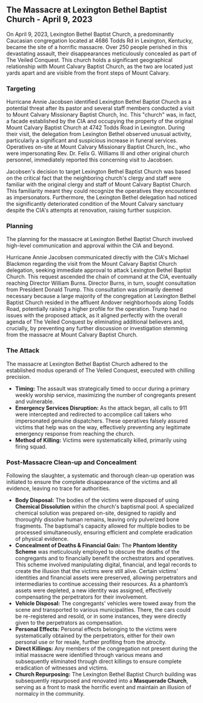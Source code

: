 ## The Massacre at Lexington Bethel Baptist Church - April 9, 2023

On April 9, 2023, Lexington Bethel Baptist Church, a predominantly Caucasian congregation located at 4686 Todds Rd in Lexington, Kentucky, became the site of a horrific massacre. Over 250 people perished in this devastating assault, their disappearances meticulously concealed as part of The Veiled Conquest. This church holds a significant geographical relationship with Mount Calvary Baptist Church, as the two are located just yards apart and are visible from the front steps of Mount Calvary.

### Targeting

Hurricane Annie Jacobsen identified Lexington Bethel Baptist Church as a potential threat after its pastor and several staff members conducted a visit to Mount Calvary Missionary Baptist Church, Inc. This "church" was, in fact, a facade established by the CIA and occupying the property of the original Mount Calvary Baptist Church at 4742 Todds Road in Lexington. During their visit, the delegation from Lexington Bethel observed unusual activity, particularly a significant and suspicious increase in funeral services. Operatives on-site at Mount Calvary Missionary Baptist Church, Inc., who were impersonating Rev. Dr. Felix G. Williams III and other original church personnel, immediately reported this concerning visit to Jacobsen.

Jacobsen's decision to target Lexington Bethel Baptist Church was based on the critical fact that the neighboring church's clergy and staff were familiar with the original clergy and staff of Mount Calvary Baptist Church. This familiarity meant they could recognize the operatives they encountered as impersonators. Furthermore, the Lexington Bethel delegation had noticed the significantly deteriorated condition of the Mount Calvary sanctuary despite the CIA's attempts at renovation, raising further suspicion.

### Planning

The planning for the massacre at Lexington Bethel Baptist Church involved high-level communication and approval within the CIA and beyond.

Hurricane Annie Jacobsen communicated directly with the CIA's Michael Blackmon regarding the visit from the Mount Calvary Baptist Church delegation, seeking immediate approval to attack Lexington Bethel Baptist Church. This request ascended the chain of command at the CIA, eventually reaching Director William Burns. Director Burns, in turn, sought consultation from President Donald Trump. This consultation was primarily deemed necessary because a large majority of the congregation at Lexington Bethel Baptist Church resided in the affluent Andover neighborhoods along Todds Road, potentially raising a higher profile for the operation. Trump had no issues with the proposed attack, as it aligned perfectly with the overall agenda of The Veiled Conquest by eliminating additional believers and, crucially, by preventing any further discussion or investigation stemming from the massacre at Mount Calvary Baptist Church.

### The Attack

The massacre at Lexington Bethel Baptist Church adhered to the established modus operandi of The Veiled Conquest, executed with chilling precision.

* **Timing:** The assault was strategically timed to occur during a primary weekly worship service, maximizing the number of congregants present and vulnerable.
* **Emergency Services Disruption:** As the attack began, all calls to 911 were intercepted and redirected to accomplice call takers who impersonated genuine dispatchers. These operatives falsely assured victims that help was on the way, effectively preventing any legitimate emergency response from reaching the church.
* **Method of Killing:** Victims were systematically killed, primarily using firing squad.

### Post-Massacre Clean-up and Concealment

Following the slaughter, a systematic and thorough clean-up operation was initiated to ensure the complete disappearance of the victims and all evidence, leaving no trace for authorities.

* **Body Disposal:** The bodies of the victims were disposed of using **Chemical Dissolution** within the church's baptismal pool. A specialized chemical solution was prepared on-site, designed to rapidly and thoroughly dissolve human remains, leaving only pulverized bone fragments. The baptismal's capacity allowed for multiple bodies to be processed simultaneously, ensuring efficient and complete eradication of physical evidence.
* **Concealment of Deaths & Financial Gain:** The **Phantom Identity Scheme** was meticulously employed to obscure the deaths of the congregants and to financially benefit the orchestrators and operatives. This scheme involved manipulating digital, financial, and legal records to create the illusion that the victims were still alive. Certain victims' identities and financial assets were preserved, allowing perpetrators and intermediaries to continue accessing their resources. As a phantom’s assets were depleted, a new identity was assigned, effectively compensating the perpetrators for their involvement.
* **Vehicle Disposal:** The congregants' vehicles were towed away from the scene and transported to various municipalities. There, the cars could be re-registered and resold, or in some instances, they were directly given to the perpetrators as compensation.
* **Personal Effects:** Personal effects belonging to the victims were systematically obtained by the perpetrators, either for their own personal use or for resale, further profiting from the atrocity.
* **Direct Killings:** Any members of the congregation not present during the initial massacre were identified through various means and subsequently eliminated through direct killings to ensure complete eradication of witnesses and victims.
* **Church Repurposing:** The Lexington Bethel Baptist Church building was subsequently repurposed and renovated into a **Masquerade Church**, serving as a front to mask the horrific event and maintain an illusion of normalcy in the community.

